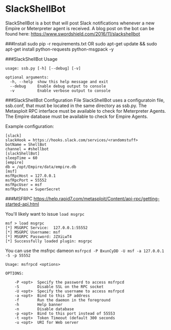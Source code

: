 # SlackShellBot
SlackShellBot is a bot that will post Slack notifications whenever a new Empire or Meterpreter agent is received.
A blog post on the bot can be found here: https://www.swordshield.com/2016/11/slackshellbot

###Install
sudo pip -r requirements.txt
OR
sudo apt-get update && sudo apt-get install python-requests python-msgpack -y

###SlackShellBot Usage
```
usage: ssb.py [-h] [--debug] [-v]

optional arguments:
  -h, --help  show this help message and exit
  --debug     Enable debug output to console
  -v          Enable verbose output to console
```

###SlackShellBot Configuration File
SlackShellBot uses a configuratoin file, ssb.conf, that must be located in the same directory as ssb.py.
The Metasploit RPC interface must be available to check for Meterpreter Agents.
The Empire database must be available to check for Empire Agents.

Example configuration:
```
[slack]
slackHook = https://hooks.slack.com/services/<randomstuff>
botName = ShellBot
channel = #shellbot
[slackShellBot]
sleepTime = 60
[empire]
db = /opt/Empire/data/empire.db
[msf]
msfRpcHost = 127.0.0.1
msfRpcPort = 55552
msfRpcUser = msf
msfRpcPass = SuperSecret
```

###MSFRPC
https://help.rapid7.com/metasploit/Content/api-rpc/getting-started-api.html

You'll likely want to issue `load msgrpc`
```
msf > load msgrpc
[*] MSGRPC Service:  127.0.0.1:55552
[*] MSGRPC Username: msf
[*] MSGRPC Password: JZXiLwT4
[*] Successfully loaded plugin: msgrpc
```

You can use the msfrpc dameon `msfrpcd -P BxunCyDD -U msf -a 127.0.0.1 -S -p 55552`
```
Usage: msfrpcd <options>

OPTIONS:

    -P <opt>  Specify the password to access msfrpcd
    -S        Disable SSL on the RPC socket
    -U <opt>  Specify the username to access msfrpcd
    -a <opt>  Bind to this IP address
    -f        Run the daemon in the foreground
    -h        Help banner
    -n        Disable database
    -p <opt>  Bind to this port instead of 55553
    -t <opt>  Token Timeout (default 300 seconds
    -u <opt>  URI for Web server
```
